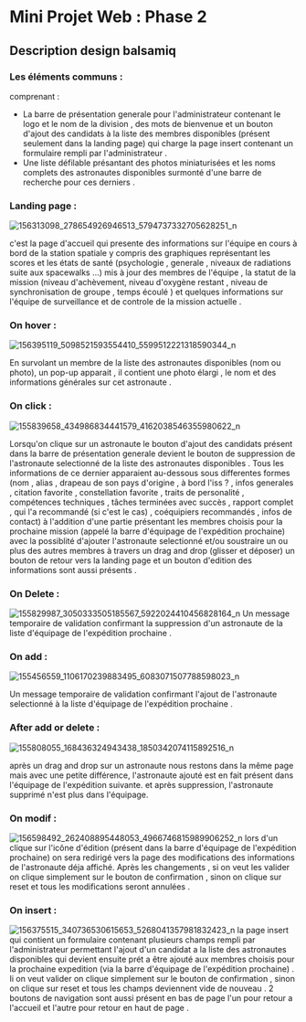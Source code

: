 # Mini Projet Web : Phase 2
## Description design balsamiq 

### Les éléments communs :

comprenant :<br>
*   La barre de présentation generale pour l'administrateur contenant le logo et le nom de la division , des mots de bienvenue et un bouton d'ajout des candidats à la liste des membres disponibles (présent seulement dans la landing page) qui charge la page insert contenant un formulaire rempli par l'administrateur .
*  Une liste défilable présantant des photos miniaturisées et les noms complets des astronautes disponibles surmonté d'une barre de recherche pour ces derniers . <br>


### Landing page :

![156313098_278654926946513_5794737332705628251_n](https://user-images.githubusercontent.com/78099799/109582480-8bc29880-7afe-11eb-9e8b-66f1b6521e5f.png)


c'est la page d'accueil qui presente des informations sur l'équipe en cours à bord de la station spatiale y compris des graphiques représentant les scores et les états de santé (psychologie , generale , niveaux de radiations suite aux spacewalks ...) mis à jour des membres de l'équipe , la statut de la mission (niveau d'achèvement, niveau d'oxygène restant , niveau de synchronisation de groupe , temps écoulé ) et quelques informations sur l'équipe de surveillance et de controle de la mission actuelle .


### On hover :

![156395119_5098521593554410_5599512221318590344_n](https://user-images.githubusercontent.com/78099799/109582570-ab59c100-7afe-11eb-9a6b-b7c496291654.png)


En survolant un membre de la liste des astronautes disponibles (nom ou photo), un pop-up apparait , il contient une photo élargi , le nom et des informations générales sur cet astronaute .

### On click :

![155839658_434986834441579_4162038546355980622_n](https://user-images.githubusercontent.com/78099799/109582604-bca2cd80-7afe-11eb-9afe-e445f42b3b93.png)

Lorsqu'on clique sur un astronaute le bouton d'ajout des candidats présent dans la barre de présentation generale devient le bouton de suppression de l'astronaute selectionné de la liste des astronautes disponibles . Tous les informations de ce dernier apparaient au-dessous sous differentes formes (nom , alias , drapeau de son pays d'origine , à bord l'iss ? , infos generales , citation favorite , constellation favorite , traits de personalité , compétences techniques , tâches terminées avec succès , rapport complet , qui l'a recommandé (si c'est le cas) , coéquipiers recommandés , infos de contact) à l'addition d'une partie présentant les membres choisis pour la prochaine mission (appelé la barre d'équipage de l'expédition prochaine) avec la possiblité d'ajouter l'astronaute selectionné et/ou soustraire un ou plus des autres membres à travers un drag and drop (glisser et déposer) un bouton de retour vers la landing page et un bouton d'edition des informations sont aussi présents .

### On Delete :
![155829987_3050333505185567_5922024410456828164_n](https://user-images.githubusercontent.com/78099799/109582676-da703280-7afe-11eb-98e2-131a6d88c2da.png)
Un message temporaire de validation confirmant la suppression d'un astronaute de la liste d'équipage de l'expédition prochaine .

### On add :
![155456559_1106170239883495_6083071507788598023_n](https://user-images.githubusercontent.com/78099799/109582717-ecea6c00-7afe-11eb-8611-0f088bb7e627.png)

Un message temporaire de validation confirmant l'ajout de l'astronaute selectionné à la liste d'équipage de l'expédition prochaine .

### After add or delete :
![155808055_168436324943438_1850342074115892516_n](https://user-images.githubusercontent.com/78099799/109582741-fd024b80-7afe-11eb-9541-9b23c1c62e05.png)

après un drag and drop sur un astronaute nous restons dans la même page mais avec une petite différence, l'astronaute ajouté est en fait présent dans l'équipage de l'expédition suivante. et après suppression, l'astronaute supprimé n'est plus dans l'équipage.

### On modif :
![156598492_262408895448053_4966746815989906252_n](https://user-images.githubusercontent.com/78099799/109582774-0d1a2b00-7aff-11eb-967b-bf9ae3b0e84b.png)
lors d'un clique sur l'icône d'édition (présent dans la barre d'équipage de l'expédition prochaine) on sera redirigé vers la page des modifications des informations de l'astronaute déja affiché. Après les changements , si on veut les valider on clique simplement sur le bouton de confirmation , sinon on clique sur reset et tous les modifications seront annulées .

### On insert : 
![156375515_340736530615653_5268041357981832423_n](https://user-images.githubusercontent.com/78099799/109582824-21f6be80-7aff-11eb-95f7-4a9557f388a9.png)
la page insert qui contient un formulaire contenant plusieurs champs rempli par l'administrateur permettant l'ajout d'un candidat a la liste des astronautes disponibles qui devient ensuite prét a être ajouté aux membres choisis pour la prochaine expedition (via la barre d'équipage de l'expédition prochaine) . Ii on veut valider on clique simplement sur le bouton de confirmation , sinon on clique sur reset et tous les champs deviennent vide de nouveau . 2 boutons de navigation sont aussi présent en bas de page l'un pour retour a l'accueil et l'autre pour retour en haut de page .
